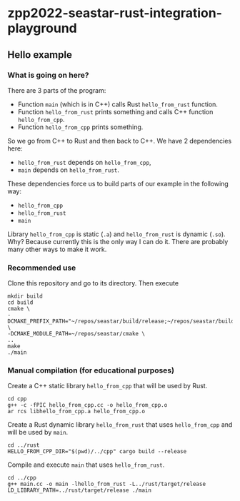 # zpp2022-seastar-rust-integration-playground

## Hello example

### What is going on here?
There are 3 parts of the program:
- Function `main` (which is in C++) calls Rust `hello_from_rust` function.
- Function `hello_from_rust` prints something and calls C++ function `hello_from_cpp`.
- Function `hello_from_cpp` prints something.

So we go from C++ to Rust and then back to C++. We have 2 dependencies here:
- `hello_from_rust` depends on `hello_from_cpp`,
- `main` depends on `hello_from_rust`.

These dependencies force us to build parts of our example in the following way:
- `hello_from_cpp`
- `hello_from_rust`
- `main`

Library `hello_from_cpp` is static (`.a`) and `hello_from_rust` is dynamic (`.so`). Why? Because currently this is the only way I can do it. There are probably many other ways to make it work.

### Recommended use

Clone this repository and go to its directory. Then execute
```
mkdir build
cd build
cmake \
-DCMAKE_PREFIX_PATH="~/repos/seastar/build/release;~/repos/seastar/build/release/_cooking/installed" \
-DCMAKE_MODULE_PATH=~/repos/seastar/cmake \
..
make
./main
```

### Manual compilation (for educational purposes)

Create a C++ static library `hello_from_cpp` that will be used by Rust.
```
cd cpp
g++ -c -fPIC hello_from_cpp.cc -o hello_from_cpp.o
ar rcs libhello_from_cpp.a hello_from_cpp.o
```
Create a Rust dynamic library `hello_from_rust` that uses `hello_from_cpp` and will be used by `main`.
```
cd ../rust
HELLO_FROM_CPP_DIR="$(pwd)/../cpp" cargo build --release
```
Compile and execute `main` that uses `hello_from_rust`.
```
cd ../cpp
g++ main.cc -o main -lhello_from_rust -L../rust/target/release
LD_LIBRARY_PATH=../rust/target/release ./main
```
